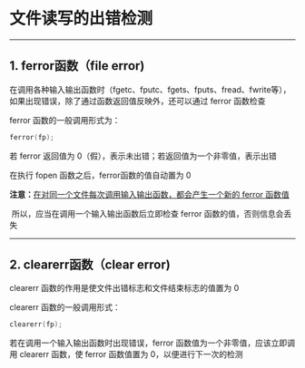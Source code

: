 # 文件读写的出错检测

---

## 1. ferror函数（file error)

在调用各种输入输出函数时（fgetc、fputc、fgets、fputs、fread、fwrite等），如果出现错误，除了通过函数返回值反映外，还可以通过 ferror 函数检查

ferror 函数的一般调用形式为：

~~~C
ferror(fp);
~~~

若 ferror 返回值为 0（假），表示未出错；若返回值为一个非零值，表示出错

在执行 fopen 函数之后，ferror函数的值自动置为 0

**注意：**<u>在对同一个文件每次调用输入输出函数，都会产生一个新的 ferror 函数值</u>

​		所以，应当在调用一个输入输出函数后立即检查 ferror 函数的值，否则信息会丢失

---

## 2. clearerr函数（clear error)

clearerr 函数的作用是使文件出错标志和文件结束标志的值置为 0

clearerr 函数的一般调用形式：

~~~C
clearerr(fp);
~~~

若在调用一个输入输出函数时出现错误，ferror 函数值为一个非零值，应该立即调用 clearerr 函数，使 ferror 函数值置为 0，以便进行下一次的检测